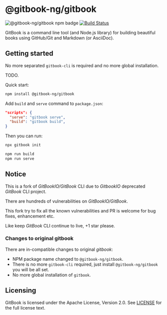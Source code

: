 # @gitbook-ng/gitbook

![@gitbook-ng/gitbook npm badge](https://img.shields.io/npm/v/@gitbook-ng/gitbook)
[![Build Status](https://travis-ci.org/gitbook-ng/gitbook.svg?branch=master)](https://travis-ci.org/gitbook-ng/gitbook)

GitBook is a command line tool (and Node.js library) for building beautiful books using GitHub/Git and Markdown (or AsciiDoc).

## Getting started

No more separated `gitbook-cli` is required and no more global installation.

TODO.

Quick start:

```bash
npm install @gitbook-ng/gitbook
```

Add `build` and `serve` command to `package.json`:

```json
"scripts": {
  "serve": "gitbook serve",
  "build": "gitbook build",
}
```

Then you can run:

```bash
npx gitbook init

npm run build
npm run serve
```

## Notice

This is a fork of *GitBookIO/GitBook* CLI due to *GitbookIO* deprecated *GitBook* CLI project.

There are hundreds of vulnerabilities on *GitBookIO/GitBook*.

This fork try to fix all the known vulnerabilities and PR is welcome for bug fixes, enhancement etc.

Like keep *GitBook* CLI continue to live, +1 star please.

### Changes to original gitbook

There are in-compatible changes to original *gitbook*:

- NPM package name changed to `@gitbook-ng/gitbook`.
- There is no more `gitbook-cli` required, just install `@gitbook-ng/gitbook` you will be all set.
- No more global installation of `gitbook`.

## Licensing

GitBook is licensed under the Apache License, Version 2.0. See [LICENSE](LICENSE) for the full license text.
